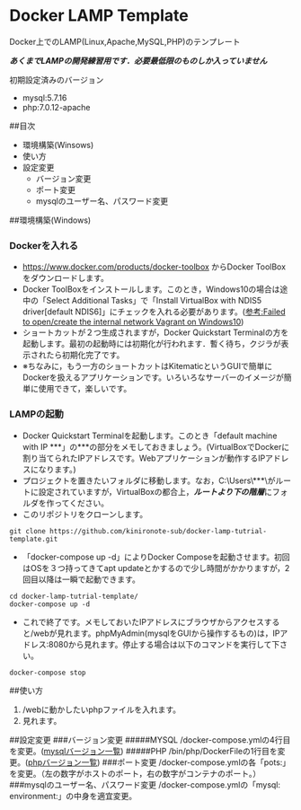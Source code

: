 Docker LAMP Template
==
Docker上でのLAMP(Linux,Apache,MySQL,PHP)のテンプレート
  
***あくまでLAMPの開発練習用です．必要最低限のものしか入っていません***

初期設定済みのバージョン
- mysql:5.7.16
- php:7.0.12-apache

##目次
- 環境構築(Winsows)
- 使い方
- 設定変更
    - バージョン変更
    - ポート変更
    - mysqlのユーザー名、パスワード変更
    
##環境構築(Windows)

### Dockerを入れる
- https://www.docker.com/products/docker-toolbox からDocker ToolBoxをダウンロードします。
- Docker ToolBoxをインストールします。このとき，Windows10の場合は途中の「Select Additional Tasks」で「Install VirtualBox with NDIS5 driver[default NDIS6]」にチェックを入れる必要があります。([参考:Failed to open/create the internal network Vagrant on Windows10](http://stackoverflow.com/questions/33725779/failed-to-open-create-the-internal-network-vagrant-on-windows10))
- ショートカットが２つ生成されますが，Docker Quickstart Terminalの方を起動します。最初の起動時には初期化が行われます．暫く待ち，クジラが表示されたら初期化完了です。
- ※ちなみに，もう一方のショートカットはKitematicというGUIで簡単にDockerを扱えるアプリケーションです。いろいろなサーバーのイメージが簡単に使用できて，楽しいです。

### LAMPの起動
- Docker Quickstart Terminalを起動します。このとき「default machine with IP \*\*\*」の\*\*\*の部分をメモしておきましょう。(VirtualBoxでDockerに割り当てられたIPアドレスです。Webアプリケーションが動作するIPアドレスになります。)
- プロジェクトを置きたいフォルダに移動します。なお，C:\\Users\\\*\*\*\がルートに設定されていますが，VirtualBoxの都合上，***ルートより下の階層***にフォルダを作ってください。
- このリポジトリをクローンします。
```
git clone https://github.com/kinironote-sub/docker-lamp-tutrial-template.git
```
- 「docker-compose up -d」によりDocker Composeを起動させます。初回はOSを３つ持ってきてapt updateとかするので少し時間がかかりますが，2回目以降は一瞬で起動できます。
```
cd docker-lamp-tutrial-template/
docker-compose up -d
```
- これで終了です。メモしておいたIPアドレスにブラウザからアクセスすると/webが見れます。phpMyAdmin(mysqlをGUIから操作するもの)は，IPアドレス:8080から見れます。停止する場合は以下のコマンドを実行して下さい。
```
docker-compose stop
```

##使い方
1. /webに動かしたいphpファイルを入れます。
1. 見れます。

##設定変更
###バージョン変更
#####MYSQL
/docker-compose.ymlの4行目を変更。([mysqlバージョン一覧](https://hub.docker.com/_/mysql/))
#####PHP
/bin/php/DockerFileの1行目を変更。([phpバージョン一覧](https://hub.docker.com/_/php/))
###ポート変更
/docker-compose.ymlの各「pots:」を変更。（左の数字がホストのポート，右の数字がコンテナのポート。）
###mysqlのユーザー名、パスワード変更
/docker-compose.ymlの「mysql: environment:」の中身を適宜変更。
